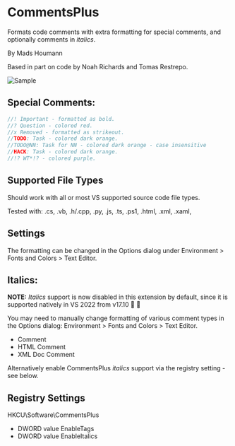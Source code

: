 ﻿CommentsPlus
============

Formats code comments with extra formatting for special comments, and optionally comments in *italics*.

By Mads Houmann

Based in part on code by Noah Richards and Tomas Restrepo.

![Sample](Shared/cp-screenshot-white.png)

Special Comments:
-----------------

```C#
//! Important - formatted as bold.
//? Question - colored red.
//x Removed - formatted as strikeout.
//TODO: Task - colored dark orange.
//TODO@NN: Task for NN - colored dark orange - case insensitive
//HACK: Task - colored dark orange.
//!? WT*!? - colored purple.
```

Supported File Types
--------------------

Should work with all or most VS supported source code file types.

Tested with: .cs, .vb, .h/.cpp, .py, .js, .ts, .ps1, .html, .xml, .xaml,

Settings
--------

The formatting can be changed in the Options dialog under Environment > Fonts and Colors > Text Editor.

Italics:
-----

**NOTE:** *Italics* support is now disabled in this extension by default, since it is supported natively in VS 2022 from v17.10 🥳 🎉

You may need to manually change formatting of various comment types in the Options dialog: Environment > Fonts and Colors > Text Editor.

- Comment
- HTML Comment
- XML Doc Comment

Alternatively enable CommentsPlus *italics* support via the registry setting - see below.

Registry Settings
-----------------

HKCU\Software\CommentsPlus

* DWORD value EnableTags
* DWORD value EnableItalics
